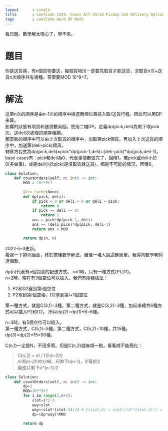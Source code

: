 ```yaml
---
layout      : single
title       : LeetCode 1359. Count All Valid Pickup and Delivery Options
tags 		: LeetCode Hard DP Math
---
```

每日題。數學解太噁心了，學不來。

# 題目
你是送貨員，有n個貨物要送，每個貨物[i]一定要先取貨才能送貨，求取貨n次+送貨n次順序共有幾種。答案要MOD 10^9+7。

# 解法
送第n次的順序是由n-1次的順序中挑選兩個位置插入取/送貨行程，因此可以用DP來算。  
影響的狀態有取貨和送貨數兩個，使用二維DP。定義dp(pick,deli)為剩下取pick次、送deli次處理的順序種類。  
那麼新的順序中可以由上次取貨的順序中，加取第pick個貨。再加入上次送貨的順序中，加送第(deli-pick)個貨。  
轉移方程式為dp(pick,deli)=pick\*dp(pick-1,deli)+(deli-pick)\*dp(pick,deli-1)。  
base cases有：pick和deli為0，代表事情都做完了，回傳1。若pick或deli小於0(多做事)，或是deli小於pick(還沒取貨就送貨)，都是不可能的情況，回傳0。  

```python
class Solution:
    def countOrders(self, n: int) -> int:
        MOD = 10**9+7

        @lru_cache(None)
        def dp(pick, deli):
            if pick < 0 or deli < 0 or deli < pick:
                return 0
            if pick == deli == 0:
                return 1
            ans = pick*dp(pick-1, deli)
            ans += (deli-pick)*dp(pick, deli-1)
            return ans % MOD

        return dp(n, n)

```

2022-5-3更新。  
複習一下排列組合，終於搞懂數學解法，難怪一堆人說這題簡單。我得向數學老師道個歉。  

dp(n)代表有n個包裹的配送方式。
n=1時，只有一種方式(P1,D1)。  
n=2時，現在有3個空位可以插入。我們有兩種插法：  
1. P2和D2塞到第i個空位  
2. P2塞到第i個空格，D2塞到第i+1個空位  
   
第一種方式，就是C(3,1)=3種，第二種方式，就是C(3,2)=3種，加起來總共6種方式可以插入P2和D2。
所以dp(2)=dp(1)*6=6種。  

n=3時，有5個空位可以插入。  
第一種方式，C(5,1)=5種，第二種方式，C(5,2)=10種，共15種。  
dp(3)=dp(2)*15=90種。  

C(n,1)一定是N，不用多管。但是C(n,2)就麻煩一點，看看成不能簡化：  
> C(n,2) = n! / (2!*(n-2)!)  
> n!和(n-2)!約分掉，只剩下n*(n-1)，2!等於2  
> 變成只剩下n*(n-1)/2  

```python
class Solution:
    def countOrders(self, n: int) -> int:
        dp=1
        MOD=10**9+7
        for i in range(2,n+1):
            slot=i*2-1
            way=slot
            way+=slot*(slot-1)//2 # C(slot,2) = slot!/(2!*(slot-2)!) = slot*(slot-1)/2
            dp=(dp*way)%MOD
            
        return dp
```